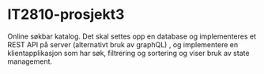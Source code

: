 # IT2810-prosjekt3

Online søkbar katalog. Det skal settes opp en database og implementeres et REST API på server (alternativt bruk av graphQL) , og implementere en klientapplikasjon som har søk, filtrering og sortering og viser bruk av state management.